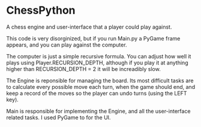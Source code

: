 # ChessPython
A chess engine and user-interface that a player could play against.

 This code is very disorginized, but if you run Main.py a PyGame frame appears, and you can play against the computer.
 
The computer is just a simple recursive formula. You can adjust how well it plays using Player.RECURSION_DEPTH, although if you play it at anything higher than RECURSION_DEPTH = 2 it will be increadibly slow.

The Engine is reponsible for managing the board. Its most difficult tasks are to calculate every possible move each turn, when the game should end, and keep a record of the moves so the player can undo turns (using the LEFT key).

Main is responsible for implementing the Engine, and all the user-interface related tasks. I used PyGame to for the UI.
